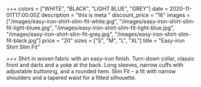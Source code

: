 +++
colors = ["WHITE", "BLACK", "LIGHT BLUE", "GREY"]
date = 2020-11-01T17:00:00Z
description = "this is meta "
discount_price = "16"
images = ["/images/easy-iron-shirt-slim-fit-white.jpg", "/images/easy-iron-shirt-slim-fit-light-bluee.jpg", "/images/easy-iron-shirt-slim-fit-light-blue.jpg", "/images/easy-iron-shirt-slim-fit-grey.jpg", "/images/easy-iron-shirt-slim-fit-black.jpg"]
price = "20"
sizes = ["S", "M", "L", "XL"]
title = "Easy-iron Shirt Slim Fit"

+++
Shirt in woven fabric with an easy-iron finish. Turn-down collar, classic front and darts and a yoke at the back. Long sleeves, narrow cuffs with adjustable buttoning, and a rounded hem. Slim Fit – a fit with narrow shoulders and a tapered waist for a fitted silhouette.
